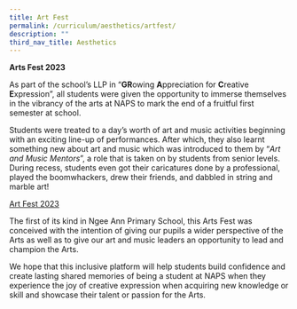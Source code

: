 ```yaml
---
title: Art Fest
permalink: /curriculum/aesthetics/artfest/
description: ""
third_nav_title: Aesthetics
---
```

**Arts Fest 2023**

As part of the school’s LLP in “**GR**owing **A**ppreciation for **C**reative **E**xpression”, all students were given the opportunity to immerse themselves in the vibrancy of the arts at NAPS to mark the end of a fruitful first semester at school.

Students were treated to a day’s worth of art and music activities beginning with an exciting line-up of performances. After which, they also learnt something new about art and music which was introduced to them by “_Art and Music Mentors_”, a role that is taken on by students from senior levels. During recess, students even got their caricatures done by a professional, played the boomwhackers, drew their friends, and dabbled in string and marble art!

[Art Fest 2023](https://drive.google.com/file/d/1xK-T2ac8utbiWm2WgQFQFJsODnFH0aEV/view?usp=sharing)

The first of its kind in Ngee Ann Primary School, this Arts Fest was conceived with the intention of giving our pupils a wider perspective of the Arts as well as to give our art and music leaders an opportunity to lead and champion the Arts.

We hope that this inclusive platform will help students build confidence and create lasting shared memories of being a student at NAPS when they experience the joy of creative expression when acquiring new knowledge or skill and showcase their talent or passion for the Arts.